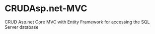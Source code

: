 # CRUDAsp.net-MVC

CRUD Asp.net Core MVC with Entity Framework for accessing the SQL Server database
